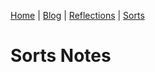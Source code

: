 [Home](https://avabrooks.github.io/avarepository/) | [Blog](https://avabrooks.github.io/avarepository/techtalks) | [Reflections](https://avabrooks.github.io/avarepository/reflections) | [Sorts](https://avabrooks.github.io/avarepository/reflections)

# Sorts Notes
